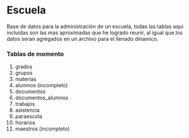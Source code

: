 # Escuela
Base de datos para la administración de un escuela, todas las tablas aqui incluidas son las mas aproximadas que he logrado reunir, al igual que los datos seran agregados en un archivo para el llenado dinamico.


### Tablas de momento
1. grados 
2. grupos
3. materias
4. alumnos (incompleto)
5. documentos
6. documentos_alumnos
7. trabajos
8. asistencia
9. paraescola
10. horarios
11. maestros (incompleto)